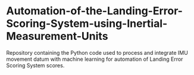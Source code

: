 # Automation-of-the-Landing-Error-Scoring-System-using-Inertial-Measurement-Units
Repository containing the Python code used to process and integrate IMU movement datum with machine learning for automation of Landing Error Scoring System scores.
